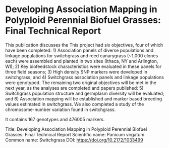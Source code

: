 # Developing Association Mapping in Polyploid Perennial Biofuel Grasses: Final Technical Report

This publication discusses the This project had six objectives, four of which have been completed: 1) Association panels of diverse populations and linkage populations for switchgrass and reed canarygrass (~1,000 clones each) were assembled and planted in two sites (Ithaca, NY and Arlington, WI); 2) Key biofeedstock characteristics were evaluated in these panels for three field seasons; 3) High density SNP markers were developed in switchgrass; and 4) Switchgrass association panels and linkage populations were genotyped. The remaining two original objectives will be met in the next year, as the analyses are completed and papers published: 5) Switchgrass population structure and germplasm diversity will be evaluated; and 6) Association mapping will be established and marker based breeding values estimated in switchgrass. We also completed a study of the chromosome-number variation found in switchgrass.

It contains 167 genotypes and 476005 markers.

Title: Developing Association Mapping in Polyploid Perennial Biofuel Grasses: Final Technical Report
Scientific name: Panicum virgatum
Common name: Switchgrass
DOI: https://doi.org/10.2172/1033499

